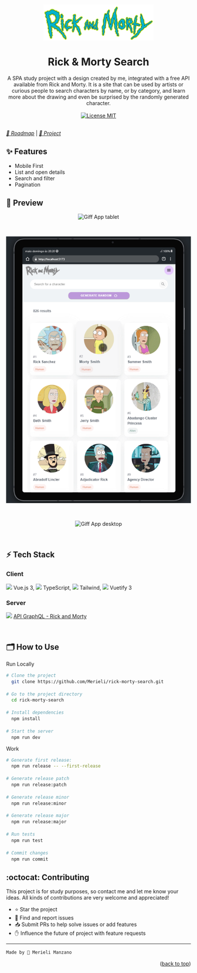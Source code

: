 
<h1 align="center">
    <br>
    <img src="./src/assets/img/logoProject.png" alt="Logo" width="300">
    <br><br>
    Rick & Morty Search
</h1>

<p align="center">
    A SPA study project with a design created by me, integrated with a free API available from Rick and Morty. It is a site that can be used by artists or curious people to search characters by name, or by category, and learn more about the drawing and even be surprised by the randomly generated character.
    <br><br>
    <a href="https://opensource.org/licenses/MIT">
        <img src="https://img.shields.io/badge/License-MIT-blue.svg" alt="License MIT">
    </a>
    <br><br>
</p>

[*🎯 Roadmap*](./ROADMAP.todo) | [*👀 Project*](https://www.youtube.com/watch?v=4GY_2AGyIVw)

## ✨ Features

- Mobile First
- List and open details
- Search and filter
- Pagination

## 📸 Preview
<div align="center">

  ![Giff App tablet](./images/demo-smartphone.gif)

  <br>

  ![Giff App tablet](./images/demo-tablet.gif)

  <br>

  ![Giff App desktop](./images/demo-desktop.gif)

</div>
<br>

## ⚡ Tech Stack

### Client
<img src="https://img.icons8.com/color/48/000000/vue-js.png" width="18px"/> Vue.js 3, <img src="https://img.icons8.com/color/48/000000/typescript.png" width="18px"/> TypeScript, <img src="https://img.icons8.com/color/48/000000/tailwind_css.png" width="18px"/> Tailwind, <img src="https://cdn.vuetifyjs.com/docs/images/logos/vuetify-logo-v3-slim-light.svg" width="18px"/> Vuetify 3

### Server

<img src="https://img.icons8.com/color/48/graphql.png" width="18px"/> [API GraphQL - Rick and Morty](https://rickandmortyapi.com/)

<br>

## 🗂 How to Use

Run Locally
```bash
# Clone the project
  git clone https://github.com/Merieli/rick-morty-search.git

# Go to the project directory
  cd rick-morty-search

# Install dependencies
  npm install

# Start the server
  npm run dev
```

Work
```bash
# Generate first release:
  npm run release -- --first-release

# Generate release patch
  npm run release:patch

# Generate release minor
  npm run release:minor

# Generate release major
  npm run release:major

# Run tests
  npm run test

# Commit changes
  npm run commit
```

## :octocat: Contributing

This project is for study purposes, so contact me and let me know your ideas.
All kinds of contributions are very welcome and appreciated!

- ⭐️ Star the project
- 🐛 Find and report issues
- 📥 Submit PRs to help solve issues or add features
- ✋ Influence the future of project with feature requests

-------------------------------------
```diff
Made by 🤍 Merieli Manzano
```

<p align="right">(<a href="#top">back to top</a>)</p>
